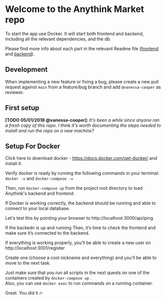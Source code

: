 # Welcome to the Anythink Market repo

To start the app use Docker. It will start both frontend and backend, including all the relevant dependencies, and the db.

Please find more info about each part in the relevant Readme file ([frontend](frontend/readme.md) and [backend](backend/README.md)).

## Development

When implementing a new feature or fixing a bug, please create a new pull request against `main` from a feature/bug branch and add `@vanessa-cooper` as reviewer.

## First setup

**[TODO 05/01/2018 @vanessa-cooper]:** _It's been a while since anyone ran a fresh copy of this repo. I think it's worth documenting the steps needed to install and run the repo on a new machine?_

## Setup For Docker

Click here to download docker - https://docs.docker.com/get-docker/  and install it.

 Verify docker is ready by running the following commands in your terminal: `docker -v` and `docker-compose -v`
 
 Then, run `docker-compose up` from the project root directory to load Anythink's backend and frontend.
 
 If Docker is working correctly, the backend should be running and able to connect to your local database.
 
 Let's test this by pointing your browser to http://localhost:3000/api/ping
 
 If the backedn is up and running 
 Then,  it’s time to check the frontend and make sure it’s connected to the backend.
 
 If everything is working properly, you’ll be able to create a new user on http://localhost:3001/register
 
 Create one (choose a cool nickname and everything) and you’ll be able to move to the next task.
 
 Just make sure that you run all scripts in the next quests on one of the containers created by `docker-compose up` .  
 Also, you can use `docker exec` to run commands on a running container.
 
 Great. You did it 🔥 
 

